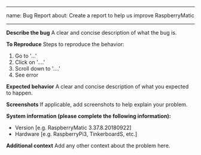 <!---
  NOTE:
  - Do NOT submit anything other than bug reports or feature requests via the issue tracker!
  - Do NOT submit bug reports about anything but the two most recently released versions!
--->

---
name: Bug Report
about: Create a report to help us improve RaspberryMatic

---

**Describe the bug**
A clear and concise description of what the bug is.

**To Reproduce**
Steps to reproduce the behavior:
1. Go to '...'
2. Click on '....'
3. Scroll down to '....'
4. See error

**Expected behavior**
A clear and concise description of what you expected to happen.

**Screenshots**
If applicable, add screenshots to help explain your problem.

**System information (please complete the following information):**
 - Version [e.g. RaspberryMatic 3.37.8.20180922]
 - Hardware [e.g. RaspberryPi3, TinkerboardS, etc.]

**Additional context**
Add any other context about the problem here.

